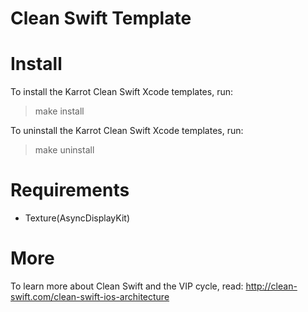 # Clean Swift Template

# Install
To install the Karrot Clean Swift Xcode templates, run:

> make install

To uninstall the Karrot Clean Swift Xcode templates, run:

> make uninstall

# Requirements
- Texture(AsyncDisplayKit)

# More
To learn more about Clean Swift and the VIP cycle, read:
http://clean-swift.com/clean-swift-ios-architecture
